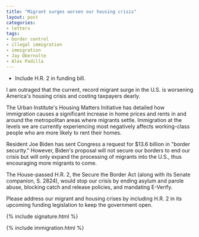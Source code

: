 ```yaml
---
title: "Migrant surges worsen our housing crisis"
layout: post
categories:
- letters
tags:
- border control
- illegal immigration
- immigration
- Jay Obernolte
- Alex Padilla
---
```


- Include H.R. 2 in funding bill.

I am outraged that the current, record migrant surge in the U.S. is worsening America's housing crisis and costing taxpayers dearly.

The Urban Institute's Housing Matters Initiative has detailed how immigration causes a significant increase in home prices and rents in and around the metropolitan areas where migrants settle. Immigration at the levels we are currently experiencing most negatively affects working-class people who are more likely to rent their homes.

Resident Joe Biden has sent Congress a request for $13.6 billion in "border security." However, Biden's proposal will not secure our borders to end our crisis but will only expand the processing of migrants into the U.S., thus encouraging more migrants to come.

The House-passed H.R. 2, the Secure the Border Act (along with its Senate companion, S. 2824), would stop our crisis by ending asylum and parole abuse, blocking catch and release policies, and mandating E-Verify.

Please address our migrant and housing crises by including H.R. 2 in its upcoming funding legislation to keep the government open.

{% include signature.html %}

{% include immigration.html %}
